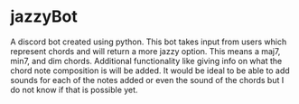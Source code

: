 # jazzyBot
A discord bot created using python.
This bot takes input from users which represent chords and will return a more jazzy option.
This means a maj7, min7, and dim chords.
Additional functionality like giving info on what the chord note composition is will be added.
It would be ideal to be able to add sounds for each of the notes added or even the sound of the chords but I do not know if that is possible yet.

